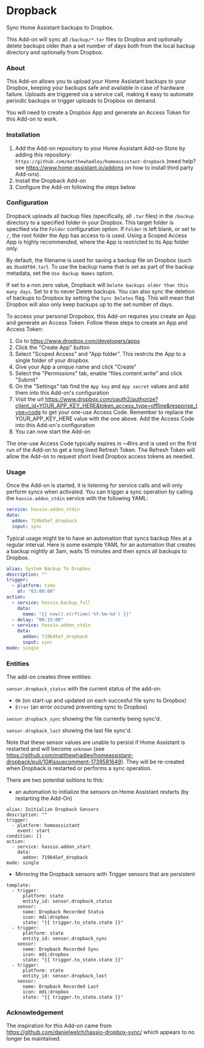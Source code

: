 # Dropback

Sync Home Assistant backups to Dropbox.

This Add-on will sync all `/backup/*.tar` files to Dropbox and optionally delete backups older than a set number of days both from the local backup directory and optionally from Dropbox.

### About

This Add-on allows you to upload your Home Assistant backups to your Dropbox, keeping your backups safe and available in case of hardware failure. Uploads are triggered via a service call, making it easy to automate periodic backups or trigger uploads to Dropbox on demand.

You will need to create a Dropbox App and generate an Access Token for this Add-on to work.

### Installation

1. Add the Add-on repository to your Home Assistant Add-on Store by adding this repository: `https://github.com/matthewhadley/homeassistant-dropback` (need help? see https://www.home-assistant.io/addons on how to install third party Add-ons).
2. Install the Dropback Add-on
3. Configure the Add-on following the steps below

### Configuration

Dropback uploads all backup files (specifically, all `.tar` files) in the `/backup` directory to a specified folder in your Dropbox. This target folder is specified via the `Folder` configuration option. If `Folder` is left blank, or set to `/`, the root folder the App has access to is used. Using a Scoped Access App is highly recommended, where the App is restricted to its App folder only.

By default, the filename is used for saving a backup file on Dropbox (such as `3baddf04.tar`). To use the backup name that is set as part of the backup metadata, set the `Use Backup Names` option.

If set to a non zero value, Dropback will `Delete backups older than this many days`. Set to `0` to never Delete backups. You can also sync the deletion of backups to Dropbox by setting the `Sync Deletes` flag. This will mean that Dropbox will also only keep backups up to the set number of days.

To access your personal Dropobox, this Add-on requires you create an App and generate an Access Token. Follow these steps to create an App and Access Token:

1. Go to https://www.dropbox.com/developers/apps
2. Click the "Create App" button
3. Select "Scoped Access" and "App folder". This restrcts the App to a single folder of your dropbox.
4. Give your App a unique name and click "Create"
5. Select the "Permissions" tab, enable "files.content.write" and click "Submit"
6. On the "Settings" tab find the `App key` and `App secret` values and add them into this Add-on's configuration
7. Visit the url https://www.dropbox.com/oauth2/authorize?client_id=YOUR_APP_KEY_HERE&token_access_type=offline&response_type=code to get your one-use Access Code. Remember to replace the YOUR_APP_KEY_HERE value with the one above. Add the Access Code into this Add-on's configuration
8. You can now start the Add-on

The one-use Access Code typically expires in ~4hrs and is used on the first run of the Add-on to get a long lived Refresh Token. The Refresh Token will allow the Add-on to request short lived Dropbox access tokens as needed.

### Usage

Once the Add-on is started, it is listening for service calls and will only perform syncs when activated. You can trigger a sync operation by calling the `hassio.addon_stdin` service with the following YAML:

```yaml
service: hassio.addon_stdin
data:
  addon: 719b45ef_dropback
  input: sync
```

Typical usage might be to have an automation that syncs backup files at a regular interval. Here is some example
YAML for an automation that creates a backup nightly at 3am, waits 15 minutes and then syncs all backups to Dropbox.

```yaml
alias: System Backup To Dropbox
description: ""
trigger:
  - platform: time
    at: "03:00:00"
action:
  - service: hassio.backup_full
    data:
      name: "{{ now().strftime('%Y-%m-%d') }}"
  - delay: "00:15:00"
  - service: hassio.addon_stdin
    data:
      addon: 719b45ef_dropback
      input: sync
mode: single
```

### Entities

The add-on creates three entities:

`sensor.dropback_status` with the current status of the add-on:

- `OK` (on start-up and updated on each succesful file sync to Dropbox)
- `Error` (an error occured preventing sync to Dropbox)

`sensor.dropback_sync` showing the file currently being sync'd.

`sensor.dropback_last` showing the last file sync'd.

Note that these sensor values are unable to persist if Home Assistant is restarted and will become `unknown` (see https://github.com/matthewhadley/homeassistant-dropback/pull/10#issuecomment-1739581649). They will be re-created when Dropback is restarted or performs a sync operation.

There are two potential soltions to this:

- an automation to initialize the sensors on Home Assistant restarts (by restarting the Add-On)

```
alias: Initialize Dropback Sensors
description: ""
trigger:
  - platform: homeassistant
    event: start
condition: []
action:
  - service: hassio.addon_start
    data:
      addon: 719b45ef_dropback
mode: single
```

- Mirroring the Dropback sensors with Trigger sensors that are persistent

```
template:
  - trigger:
      platform: state
      entity_id: sensor.dropback_status
    sensor:
      name: Dropback Recorded Status
      icon: mdi:dropbox
      state: "{{ trigger.to_state.state }}"
  - trigger:
      platform: state
      entity_id: sensor.dropback_sync
    sensor:
      name: Dropback Recorded Sync
      icon: mdi:dropbox
      state: "{{ trigger.to_state.state }}"
  - trigger:
      platform: state
      entity_id: sensor.dropback_last
    sensor:
      name: Dropback Recorded Last
      icon: mdi:dropbox
      state: "{{ trigger.to_state.state }}"
```

### Acknowledgement

The inspiration for this Add-on came from https://github.com/danielwelch/hassio-dropbox-sync/ which appears to no longer be maintained.
